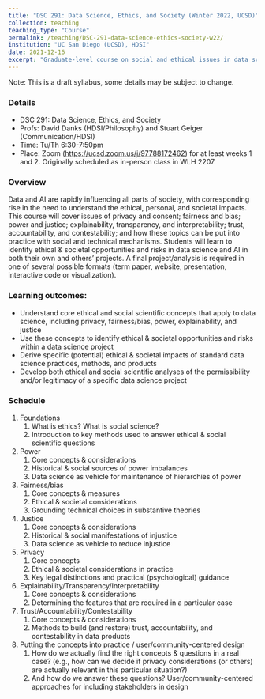 ```yaml
---
title: "DSC 291: Data Science, Ethics, and Society (Winter 2022, UCSD)"
collection: teaching
teaching_type: "Course"
permalink: /teaching/DSC-291-data-science-ethics-society-w22/ 
institution: "UC San Diego (UCSD), HDSI"
date: 2021-12-16
excerpt: "Graduate-level course on social and ethical issues in data science"
---
```


Note: This is a draft syllabus, some details may be subject to change.

### Details
- DSC 291: Data Science, Ethics, and Society
- Profs: David Danks (HDSI/Philosophy) and Stuart Geiger (Communication/HDSI)
- Time: Tu/Th 6:30-7:50pm
- Place: Zoom (https://ucsd.zoom.us/j/97788172462) for at least weeks 1 and 2. Originally scheduled as in-person class in WLH 2207

### Overview
Data and AI are rapidly influencing all parts of society, with corresponding rise in the need to understand the ethical, personal, and societal impacts. This course will cover issues of privacy and consent; fairness and bias; power and justice; explainability, transparency, and interpretability; trust, accountability, and contestability; and how these topics can be put into practice with social and technical mechanisms. Students will learn to identify ethical & societal opportunities and risks in data science and AI in both their own and others’ projects. A final project/analysis is required in one of several possible formats (term paper, website, presentation, interactive code or visualization).

### Learning outcomes:
- Understand core ethical and social scientific concepts that apply to data science, including privacy, fairness/bias, power, explainability, and justice
- Use these concepts to identify ethical & societal opportunities and risks within a data science project
- Derive specific (potential) ethical & societal impacts of standard data science practices, methods, and products
- Develop both ethical and social scientific analyses of the permissibility and/or legitimacy of a specific data science project
 
### Schedule
 
1. Foundations
   1. What is ethics? What is social science?
   2.  Introduction to key methods used to answer ethical & social scientific questions
2. Power 
   1. Core concepts & considerations
   2.  Historical & social sources of power imbalances
   3.  Data science as vehicle for maintenance of hierarchies of power
3. Fairness/bias 
   1. Core concepts & measures
   2. Ethical & societal considerations
   3.  Grounding technical choices in substantive theories
4. Justice 
   1. Core concepts & considerations
   2.  Historical & social manifestations of injustice
   3.  Data science as vehicle to reduce injustice
5. Privacy 
   1. Core concepts
   2. Ethical & societal considerations in practice
   3.  Key legal distinctions and practical (psychological) guidance
6. Explainability/Transparency/Interpretability
   1. Core concepts & considerations
   2.  Determining the features that are required in a particular case
7. Trust/Accountability/Contestability 
   1. Core concepts & considerations
   2.  Methods to build (and restore) trust, accountability, and contestability in data products
8. Putting the concepts into practice / user/community-centered design
   1. How do we actually find the right concepts & questions in a real case? (e.g., how can we decide if privacy considerations (or others) are actually relevant in this particular situation?)
   2.  And how do we answer these questions? User/community-centered approaches for including stakeholders in design
